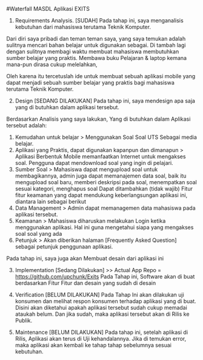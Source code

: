 #Waterfall MASDL Aplikasi EXITS

1.	Requirements Analysis. [SUDAH]
Pada tahap ini, saya menganalisis kebutuhan dari mahasiswa terutama Teknik Komputer.

Dari diri saya pribadi dan teman teman saya, yang saya temukan adalah sulitnya mencari bahan belajar untuk digunakan sebagai. Di tambah lagi dengan sulitnya membagi waktu membuat mahasiswa membutuhkan sumber belajar yang praktis. Membawa buku Pelajaran & laptop kemana mana-pun dirasa cukup melelahkan,

Oleh karena itu tercetuslah ide untuk membuat sebuah aplikasi mobile yang dapat menjadi sebuah sumber belajar yang praktis bagi mahasiswa terutama Teknik Komputer.

2.	Design [SEDANG DILAKUKAN] 
Pada tahap ini, saya mendesign apa saja yang di butuhkan dalam aplikasi tersebut.

Berdasarkan Analisis yang saya lakukan, Yang di butuhkan dalam Aplikasi tersebut adalah:
1.	Kemudahan untuk belajar > Menggunakan Soal Soal UTS Sebagai media belajar.
2.	Aplikasi yang Praktis, dapat digunakan kapanpun dan dimanapun > Aplikasi Berbentuk Mobile memanfaatkan Internet untuk mengakses soal. Pengguna dapat mendownload soal yang ingin di pelajari.
3.	Sumber Soal > Mahasiswa dapat mengupload soal untuk membagikannya, admin juga dapat memanajemen data soal, baik itu mengupload soal baru, memberi deskripsi pada soal, menempatkan soal sesuai kategori, menghapus soal
Dapat ditambahkan (tidak wajib) Fitur fitur keamanan yang dapat mendukung keberlangsungan aplikasi ini, diantara lain sebagai berikut
1.	Data Management > Admin dapat memanagemen data mahasiswa pada aplikasi tersebut.
2.	Keamanan > Mahasiswa diharuskan melakukan Login ketika menggunakan aplikasi. Hal ini guna mengetahui siapa yang mengakses soal soal yang ada
3.	Petunjuk > Akan diberikan halaman [Frequently Asked Question] sebagai petunjuk penggunaan aplikasi.

Pada tahap ini, saya juga akan Membuat desain dari aplikasi ini

3.	Implementation [Sedang Dilakukan] >> Actual App Repo = https://github.com/upchunk/Exits
Pada Tahap ini, Software akan di buat berdasarkan Fitur Fitur dan desain yang sudah di desain

4.	Verification [BELUM DILAKUKAN]
Pada Tahap Ini akan dilakukan uji konsumen dan melihat respon konsumen terhadap aplikasi yang di buat. Disini akan diketahui apakah aplikasi tersebut sudah cukup memadai ataukah belum. Dan jika sudah, maka aplikasi tersebut akan di Rilis ke Publik.

5.	Maintenance [BELUM DILAKUKAN]
Pada tahap ini, setelah aplikasi di Rilis, Aplikasi akan terus di Uji kehandalannya. Jika di temukan error, maka aplikasi akan kembali ke tahap tahap sebelumnya sesuai kebutuhan.

